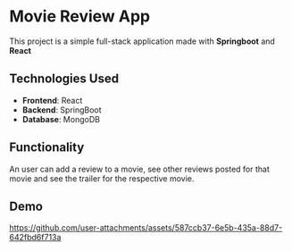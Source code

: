 # Movie Review App

This project is a simple full-stack application made with **Springboot** and **React**

## Technologies Used

- **Frontend**: React
- **Backend**: SpringBoot
- **Database**: MongoDB

## Functionality
An user can add a review to a movie, see other reviews posted for that movie and see the trailer for the respective movie.

## Demo

https://github.com/user-attachments/assets/587ccb37-6e5b-435a-88d7-642fbd6f713a


